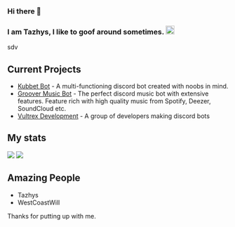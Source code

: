 ### Hi there 👋

<!--
**ItzMatt019/ItzMatt019** is a ✨ _special_ ✨ repository because its `README.md` (this file) appears on your GitHub profile.

Here are some ideas to get you started:

- 🔭 I’m currently working on ...
- 🌱 I’m currently learning ...
- 👯 I’m looking to collaborate on ...
- 🤔 I’m looking for help with ...
- 💬 Ask me about ...
- 📫 How to reach me: ...
- 😄 Pronouns: ...
- ⚡ Fun fact: ...
-->
<h3> I am Tazhys, I like to goof around sometimes. <img src="https://cdn.discordapp.com/emojis/762039243518115880.gif" height="20px"></h3>sdv

<h2>Current Projects</h2>
<ul>
  <li><a href="https://kubbet.bot">Kubbet Bot</a> - A multi-functioning discord bot created with noobs in mind.</li>
  <li><a href="https://grooverbot.com">Groover Music Bot</a> - The perfect discord music bot with extensive features. Feature rich with high quality music from Spotify, Deezer, SoundCloud etc.</li>
  <li><a href="https://vultrex.dev">Vultrex Development</a> - A group of developers making discord bots</li>
</ul>

<h2>My stats</h2>
<img src="https://github-readme-stats.vercel.app/api?username=itzmatt019&show_icons=true&theme=radical&count_private=true&include_all_commits=true">
<img src="https://github-readme-stats.vercel.app/api/top-langs/?username=itzmatt019&theme=radical&layout=compact">

<h2>Amazing People</h2>
<ul>
  <li>Tazhys</li>
  <li>WestCoastWill</li>
</ul>

Thanks for putting up with me.